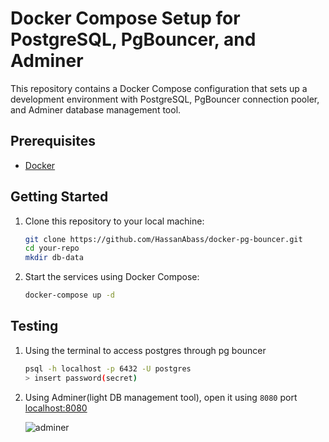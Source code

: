 # Docker Compose Setup for PostgreSQL, PgBouncer, and Adminer

This repository contains a Docker Compose configuration that sets up a development environment with PostgreSQL, PgBouncer connection pooler, and Adminer database management tool.

## Prerequisites

- [Docker](https://www.docker.com/get-started)

## Getting Started

1. Clone this repository to your local machine:

   ```bash
   git clone https://github.com/HassanAbass/docker-pg-bouncer.git
   cd your-repo
   mkdir db-data
2. Start the services using Docker Compose:
   ```bash
   docker-compose up -d
## Testing
1. Using the terminal to access postgres through pg bouncer
    ```bash
   psql -h localhost -p 6432 -U postgres
   > insert password(secret)
1. Using Adminer(light DB management tool), open it using `8080` port [localhost:8080](`http://localhost:8080`)

   ![adminer](image.png)
